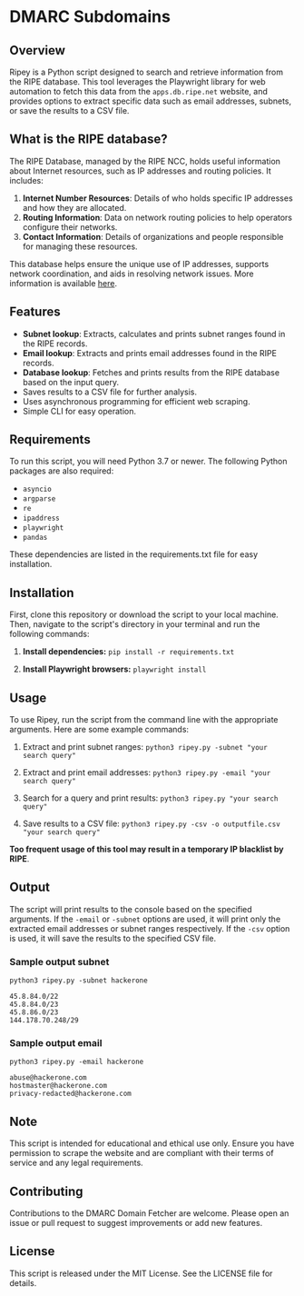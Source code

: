 # DMARC Subdomains

## Overview
Ripey is a Python script designed to search and retrieve information from the RIPE database. This tool leverages the Playwright library for web automation to fetch this data from the `apps.db.ripe.net` website, and provides options to extract specific data such as email addresses, subnets, or save the results to a CSV file.

## What is the RIPE database?
The RIPE Database, managed by the RIPE NCC, holds useful information about Internet resources, such as IP addresses and routing policies. It includes:

1.  **Internet Number Resources**: Details of who holds specific IP addresses and how they are allocated.
2.	**Routing Information**: Data on network routing policies to help operators configure their networks.
3.	**Contact Information**: Details of organizations and people responsible for managing these resources.

This database helps ensure the unique use of IP addresses, supports network coordination, and aids in resolving network issues. More information is available [here](https://apps.db.ripe.net/docs/What-is-the-RIPE-Database/Purpose-and-Content-of-the-RIPE-Database/#criteria-for-a-mirrored-database).

## Features
- **Subnet lookup**: Extracts, calculates and prints subnet ranges found in the RIPE records.
- **Email lookup**: Extracts and prints email addresses found in the RIPE records.
- **Database lookup**: Fetches and prints results from the RIPE database based on the input query.
- Saves results to a CSV file for further analysis.
- Uses asynchronous programming for efficient web scraping.
- Simple CLI for easy operation.

## Requirements
To run this script, you will need Python 3.7 or newer. The following Python packages are also required:

- `asyncio`
- `argparse`
- `re`
- `ipaddress`
- `playwright`
- `pandas`

These dependencies are listed in the requirements.txt file for easy installation.

## Installation

First, clone this repository or download the script to your local machine. Then, navigate to the script's directory in your terminal and run the following commands:

1. **Install dependencies:**
`pip install -r requirements.txt`

2. **Install Playwright browsers:**
`playwright install`


## Usage

To use Ripey, run the script from the command line with the appropriate arguments. Here are some example commands:

1. Extract and print subnet ranges:
`python3 ripey.py -subnet "your search query"`

2. Extract and print email addresses:
`python3 ripey.py -email "your search query"`

3. Search for a query and print results:
`python3 ripey.py "your search query"`

4. Save results to a CSV file:
`python3 ripey.py -csv -o outputfile.csv "your search query"`


**Too frequent usage of this tool may result in a temporary IP blacklist by RIPE**.​

## Output

The script will print results to the console based on the specified arguments. If the `-email` or `-subnet` options are used, it will print only the extracted email addresses or subnet ranges respectively. If the `-csv` option is used, it will save the results to the specified CSV file.

### Sample output subnet

```
python3 ripey.py -subnet hackerone

45.8.84.0/22
45.8.84.0/23
45.8.86.0/23
144.178.70.248/29
```
### Sample output email

```
python3 ripey.py -email hackerone

abuse@hackerone.com
hostmaster@hackerone.com
privacy-redacted@hackerone.com
```

## Note

This script is intended for educational and ethical use only. Ensure you have permission to scrape the website and are compliant with their terms of service and any legal requirements.

## Contributing

Contributions to the DMARC Domain Fetcher are welcome. Please open an issue or pull request to suggest improvements or add new features.

## License

This script is released under the MIT License. See the LICENSE file for details.
